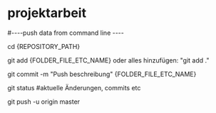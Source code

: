 # projektarbeit

#----push data from command line ----

cd {REPOSITORY_PATH}

git add {FOLDER_FILE_ETC_NAME} oder alles hinzufügen: "git add ."

git commit -m "Push beschreibung" {FOLDER_FILE_ETC_NAME}


git status #aktuelle Änderungen, commits etc


git push -u origin master
